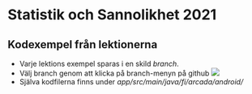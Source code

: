 # Statistik och Sannolikhet 2021

## Kodexempel från lektionerna

- Varje lektions exempel sparas i en skild _branch_. 
- Välj branch genom att klicka på branch-menyn på github ![](https://people.arcada.fi/~welandfr/assets/main2.png)
- Själva kodfilerna finns under _app/src/main/java/fi/arcada/android/_
